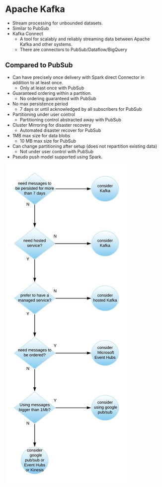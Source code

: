 # Apache Kafka

- Stream processing for unbounded datasets.
- Similar to PubSub
- Kafka Connect
    - A tool for scalably and reliably streaming data between Apache Kafka and other systems.
    - There are connectors to PubSub/Dataflow/BigQuery
    
## Compared to PubSub
- Can have precisely once delivery with Spark direct Connector in addition to at least once.
    - Only at least once with PubSub
- Guaranteed ordering within a partition.
    - No ordering guaranteed with PubSub
- No max persistence period
    - 7 days or until acknowledged by all subscribers for PubSub
- Partitioning under user control
    - Partitioning control abstracted away with PubSub
- Cluster Mirroring for disaster recovery
    - Automated disaster recover for PubSub
- 1MB max size for data blobs
    - 10 MB max size for PubSub
- Can change partitioning after setup (does not repartition existing data)
    - Not under user control with PubSub
- Pseudo push model supported using Spark.

![alt text](../images/pubsub-vs-kafka.jpeg)
